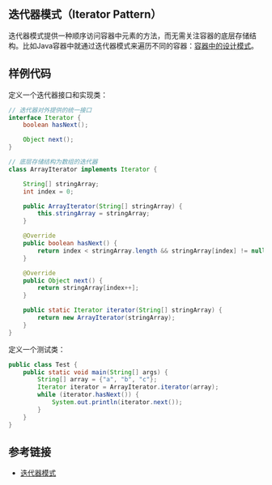 <!--
date: 2022-01-17T22:34:12+08:00
lastmod: 2022-01-18T22:34:12+08:00
-->
## 迭代器模式（Iterator Pattern）

迭代器模式提供一种顺序访问容器中元素的方法，而无需关注容器的底层存储结构。比如Java容器中就通过迭代器模式来遍历不同的容器：[容器中的设计模式](https://javanote.doc.lewky.cn/#/all/container_01_数据结构概览?id=%e5%ae%b9%e5%99%a8%e4%b8%ad%e7%9a%84%e8%ae%be%e8%ae%a1%e6%a8%a1%e5%bc%8f)。

## 样例代码

定义一个迭代器接口和实现类：

```java
// 迭代器对外提供的统一接口
interface Iterator {
    boolean hasNext();

    Object next();
}

// 底层存储结构为数组的迭代器
class ArrayIterator implements Iterator {

    String[] stringArray;
    int index = 0;

    public ArrayIterator(String[] stringArray) {
        this.stringArray = stringArray;
    }

    @Override
    public boolean hasNext() {
        return index < stringArray.length && stringArray[index] != null;
    }

    @Override
    public Object next() {
        return stringArray[index++];
    }

    public static Iterator iterator(String[] stringArray) {
        return new ArrayIterator(stringArray);
    }
}
```

定义一个测试类：

```java
public class Test {
    public static void main(String[] args) {
        String[] array = {"a", "b", "c"};
        Iterator iterator = ArrayIterator.iterator(array);
        while (iterator.hasNext()) {
            System.out.println(iterator.next());
        }
    }
}
```

## 参考链接

* [迭代器模式](https://www.runoob.com/design-pattern/iterator-pattern.html)